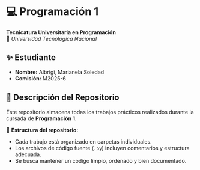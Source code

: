 # 💻 Programación 1

**Tecnicatura Universitaria en Programación**  
📍 _Universidad Tecnológica Nacional_

## ✨ Estudiante

- **Nombre:** Albrigi, Marianela Soledad
- **Comisión:** M2025-6

## 📂 Descripción del Repositorio

Este repositorio almacena todas los trabajos prácticos realizados durante la cursada de **Programación 1**.

📌 **Estructura del repositorio:**

- Cada trabajo está organizado en carpetas individuales.
- Los archivos de código fuente (`.py`) incluyen comentarios y estructura adecuada.
- Se busca mantener un código limpio, ordenado y bien documentado.
